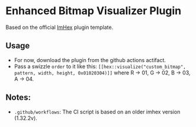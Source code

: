 # Enhanced Bitmap Visualizer Plugin

Based on the official [ImHex](https://github.com/WerWolv/ImHex) plugin template.

## Usage
- For now, download the plugin from the github actions actifact. 
- Pass a swizzle `order` to it like this: `[[hex::visualize("custom_bitmap", pattern, width, height, 0x01020304)]]` where R -> 01, G -> 02, B -> 03, A -> 04.


## Notes:
- `.github/workflows`: The CI script is based on an older imhex version (1.32.2v).